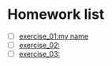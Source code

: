 # Homework list
- [ ] [exercise_01:my name](http://www.baidu.com)  
- [ ] [exercise_02:](https://www.baidu.com)  
- [ ] [exercise_03:](http://www.baidu.com)     
